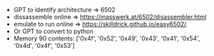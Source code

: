 - GPT to identify architecture => 6502
- dissassemble online => https://masswerk.at/6502/disassembler.html
- emulate to run online => https://skilldrick.github.io/easy6502/
- Or GPT to convert to python
- Memory 90 contents: ['0x4f', '0x52', '0x49', '0x43', '0x41', '0x54', '0x4d', '0x4f', '0x53']
